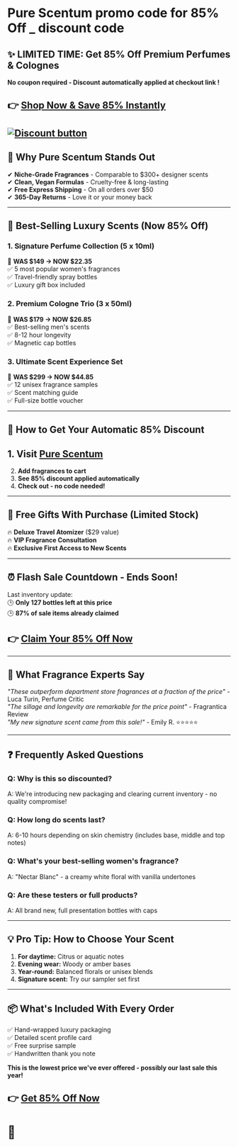 
# Pure Scentum promo code  for 85% Off _ discount code 

## **✨ LIMITED TIME: Get 85% Off Premium Perfumes & Colognes**  
**No coupon required - Discount automatically applied at checkout link !**  

## 👉 **[Shop Now & Save 85% Instantly](https://pure-scentum.pxf.io/MAkzoo)**  

[![Discount button](https://github.com/user-attachments/assets/35eb1bb2-d842-4d39-b83e-ac4ba351e8c2)](https://pure-scentum.pxf.io/MAkzoo)
---

## **🌸 Why Pure Scentum Stands Out**  
✔ **Niche-Grade Fragrances** - Comparable to $300+ designer scents  
✔ **Clean, Vegan Formulas** - Cruelty-free & long-lasting  
✔ **Free Express Shipping** - On all orders over $50  
✔ **365-Day Returns** - Love it or your money back  

---

## **💎 Best-Selling Luxury Scents (Now 85% Off)**  

### **1. Signature Perfume Collection (5 x 10ml)**  
📌 **WAS $149 → NOW $22.35**  
✅ 5 most popular women's fragrances  
✅ Travel-friendly spray bottles  
✅ Luxury gift box included  

### **2. Premium Cologne Trio (3 x 50ml)**  
📌 **WAS $179 → NOW $26.85**  
✅ Best-selling men's scents  
✅ 8-12 hour longevity  
✅ Magnetic cap bottles  

### **3. Ultimate Scent Experience Set**  
📌 **WAS $299 → NOW $44.85**  
✅ 12 unisex fragrance samples  
✅ Scent matching guide  
✅ Full-size bottle voucher  

---

## **🛒 How to Get Your Automatic 85% Discount**  
## 1. **Visit [Pure Scentum](https://pure-scentum.pxf.io/MAkzoo)**  
2. **Add fragrances to cart**  
3. **See 85% discount applied automatically**  
4. **Check out - no code needed!**  

---

## **🎁 Free Gifts With Purchase (Limited Stock)**  
🔥 **Deluxe Travel Atomizer** ($29 value)  
🔥 **VIP Fragrance Consultation**  
🔥 **Exclusive First Access to New Scents**  

---

## **⏰ Flash Sale Countdown - Ends Soon!**  
Last inventory update:  
🕒 **Only 127 bottles left at this price**  
🕒 **87% of sale items already claimed**  

## 👉 **[Claim Your 85% Off Now](https://pure-scentum.pxf.io/MAkzoo)**  

---

## **👃 What Fragrance Experts Say**  
*"These outperform department store fragrances at a fraction of the price"* - Luca Turin, Perfume Critic  
*"The sillage and longevity are remarkable for the price point"* - Fragrantica Review  
*"My new signature scent came from this sale!"* - Emily R. ⭐⭐⭐⭐⭐  

---

## **❓ Frequently Asked Questions**  

### **Q: Why is this so discounted?**  
A: We're introducing new packaging and clearing current inventory - no quality compromise!  

### **Q: How long do scents last?**  
A: 6-10 hours depending on skin chemistry (includes base, middle and top notes)  

### **Q: What's your best-selling women's fragrance?**  
A: "Nectar Blanc" - a creamy white floral with vanilla undertones  

### **Q: Are these testers or full products?**  
A: All brand new, full presentation bottles with caps  

---

## **💡 Pro Tip: How to Choose Your Scent**  
1. **For daytime:** Citrus or aquatic notes  
2. **Evening wear:** Woody or amber bases  
3. **Year-round:** Balanced florals or unisex blends  
4. **Signature scent:** Try our sampler set first  

---

## **📦 What's Included With Every Order**  
✅ Hand-wrapped luxury packaging  
✅ Detailed scent profile card  
✅ Free surprise sample  
✅ Handwritten thank you note  

**This is the lowest price we've ever offered - possibly our last sale this year!**  

## 👉 **[Get 85% Off Now](https://pure-scentum.pxf.io/MAkzoo)**  

#  💐
